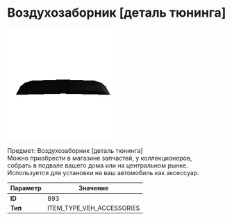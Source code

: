 # Воздухозаборник [деталь тюнинга]

![Item Image](../img/893.webp?raw=true)

Предмет: Воздухозаборник [деталь тюнинга]<br>Можно приобрести в магазине запчастей, у коллекционеров,<br>собрать в подвале вашего дома или на центральном рынке.<br>Используется для установки на ваш автомобиль как аксессуар.


| Параметр | Значение |
|----------|----------|
| **ID** | 893 |
| **Тип** | ITEM_TYPE_VEH_ACCESSORIES |

